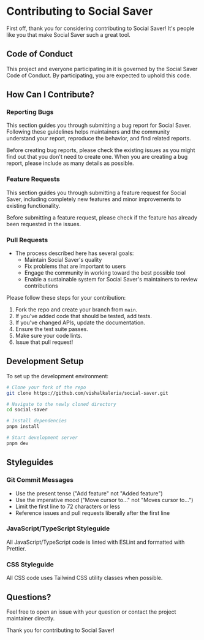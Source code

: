 # Contributing to Social Saver

First off, thank you for considering contributing to Social Saver! It's people like you that make Social Saver such a great tool.

## Code of Conduct

This project and everyone participating in it is governed by the Social Saver Code of Conduct. By participating, you are expected to uphold this code.

## How Can I Contribute?

### Reporting Bugs

This section guides you through submitting a bug report for Social Saver. Following these guidelines helps maintainers and the community understand your report, reproduce the behavior, and find related reports.

Before creating bug reports, please check the existing issues as you might find out that you don't need to create one. When you are creating a bug report, please include as many details as possible.

### Feature Requests

This section guides you through submitting a feature request for Social Saver, including completely new features and minor improvements to existing functionality.

Before submitting a feature request, please check if the feature has already been requested in the issues.

### Pull Requests

- The process described here has several goals:
  - Maintain Social Saver's quality
  - Fix problems that are important to users
  - Engage the community in working toward the best possible tool
  - Enable a sustainable system for Social Saver's maintainers to review contributions

Please follow these steps for your contribution:

1. Fork the repo and create your branch from `main`.
2. If you've added code that should be tested, add tests.
3. If you've changed APIs, update the documentation.
4. Ensure the test suite passes.
5. Make sure your code lints.
6. Issue that pull request!

## Development Setup

To set up the development environment:

```bash
# Clone your fork of the repo
git clone https://github.com/vishalkaleria/social-saver.git

# Navigate to the newly cloned directory
cd social-saver

# Install dependencies
pnpm install

# Start development server
pnpm dev
```

## Styleguides

### Git Commit Messages

* Use the present tense ("Add feature" not "Added feature")
* Use the imperative mood ("Move cursor to..." not "Moves cursor to...")
* Limit the first line to 72 characters or less
* Reference issues and pull requests liberally after the first line

### JavaScript/TypeScript Styleguide

All JavaScript/TypeScript code is linted with ESLint and formatted with Prettier.

### CSS Styleguide

All CSS code uses Tailwind CSS utility classes when possible.

## Questions?

Feel free to open an issue with your question or contact the project maintainer directly.

Thank you for contributing to Social Saver!